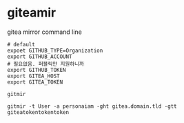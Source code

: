 # giteamir

gitea mirror command line

```shell
# default
expoet GITHUB_TYPE=Organization
export GITHUB_ACCOUNT
# 필요없음. 퍼블릭만 지원하니까
export GITHUB_TOKEN
export GITEA_HOST
export GITEA_TOKEN

gitmir 
```

```shell
gitmir -t User -a personaiam -ght gitea.domain.tld -gtt giteatokentokentoken
```